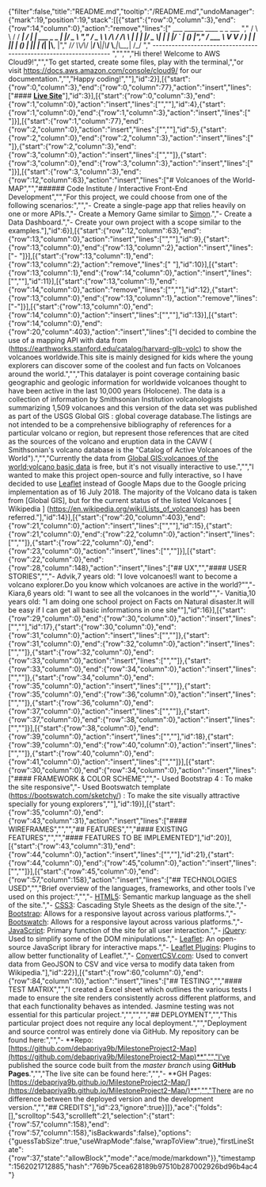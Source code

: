 {"filter":false,"title":"README.md","tooltip":"/README.md","undoManager":{"mark":19,"position":19,"stack":[[{"start":{"row":0,"column":3},"end":{"row":14,"column":0},"action":"remove","lines":["      ___        ______     ____ _                 _  ___  ","        / \\ \\      / / ___|   / ___| | ___  _   _  __| |/ _ \\ ","       / _ \\ \\ /\\ / /\\___ \\  | |   | |/ _ \\| | | |/ _` | (_) |","      / ___ \\ V  V /  ___) | | |___| | (_) | |_| | (_| |\\__, |","     /_/   \\_\\_/\\_/  |____/   \\____|_|\\___/ \\__,_|\\__,_|  /_/ "," ----------------------------------------------------------------- ","","","Hi there! Welcome to AWS Cloud9!","","To get started, create some files, play with the terminal,","or visit https://docs.aws.amazon.com/console/cloud9/ for our documentation.","","Happy coding!",""],"id":2}],[{"start":{"row":0,"column":3},"end":{"row":0,"column":77},"action":"insert","lines":["#### **[Live Site](https://debapriya9b.github.io/MilestoneProject2-Map/)**"],"id":3}],[{"start":{"row":0,"column":3},"end":{"row":1,"column":0},"action":"insert","lines":["",""],"id":4},{"start":{"row":1,"column":0},"end":{"row":1,"column":3},"action":"insert","lines":["   "]}],[{"start":{"row":1,"column":77},"end":{"row":2,"column":0},"action":"insert","lines":["",""],"id":5},{"start":{"row":2,"column":0},"end":{"row":2,"column":3},"action":"insert","lines":["   "]},{"start":{"row":2,"column":3},"end":{"row":3,"column":0},"action":"insert","lines":["",""]},{"start":{"row":3,"column":0},"end":{"row":3,"column":3},"action":"insert","lines":["   "]}],[{"start":{"row":3,"column":3},"end":{"row":12,"column":63},"action":"insert","lines":["# Volcanoes of the World-MAP","","###### Code Institute / Interactive Front-End Development","","For this project, we could choose from one of the following scenarios:","","- Create a single-page app that relies heavily on one or more APIs.","- Create a Memory Game similar to [Simon](https://en.wikipedia.org/wiki/Simon_(game)).","- Create a Data Dashboard.","- Create your own project with a scope similar to the examples."],"id":6}],[{"start":{"row":12,"column":63},"end":{"row":13,"column":0},"action":"insert","lines":["",""],"id":9},{"start":{"row":13,"column":0},"end":{"row":13,"column":2},"action":"insert","lines":["- "]}],[{"start":{"row":13,"column":1},"end":{"row":13,"column":2},"action":"remove","lines":[" "],"id":10}],[{"start":{"row":13,"column":1},"end":{"row":14,"column":0},"action":"insert","lines":["",""],"id":11}],[{"start":{"row":13,"column":1},"end":{"row":14,"column":0},"action":"remove","lines":["",""],"id":12},{"start":{"row":13,"column":0},"end":{"row":13,"column":1},"action":"remove","lines":["-"]}],[{"start":{"row":13,"column":0},"end":{"row":14,"column":0},"action":"insert","lines":["",""],"id":13}],[{"start":{"row":14,"column":0},"end":{"row":20,"column":403},"action":"insert","lines":["I decided to combine the use of a mapping API with data  from (https://earthworks.stanford.edu/catalog/harvard-glb-volc) to show the volcanoes worldwide.This site is mainly designed for kids where the young explorers can discover some of the coolest and fun facts on Volcanoes around the world.","","This datalayer is point coverage containing basic geographic and geologic information for worldwide volcanoes thought to have been active in the last 10,000 years (Holocene). The data is a collection of information by Smithsonian Institution volcanologists summarizing 1,509 volcanoes and this version of the data set was published as part of the USGS Global GIS : global coverage database.The listings are not intended to be a comprehensive bibliography of references for a particular volcano or region, but represent those references that are cited as the sources of the volcano and eruption data in the CAVW ( Smithsonian's volcano database is the \"Catalog of Active Volcanoes of the World\").","","Currently the data from [Global GIS:volcanoes of the world;volcano basic data](https://earthworks.stanford.edu/catalog/harvard-glb-volc) is free, but it's not visually interactive to use.","","I wanted to make this project open-source and fully interactive, so I have decided to use [Leaflet](https://leafletjs.com/) instead of Google Maps due to the Google pricing implementation as of 16 July 2018. The majority of the Volcano data is taken from [Global GIS], but for the current status of the listed Volcanoes [ Wikipedia ] (https://en.wikipedia.org/wiki/Lists_of_volcanoes) has been referred."],"id":14}],[{"start":{"row":20,"column":403},"end":{"row":21,"column":0},"action":"insert","lines":["",""],"id":15},{"start":{"row":21,"column":0},"end":{"row":22,"column":0},"action":"insert","lines":["",""]},{"start":{"row":22,"column":0},"end":{"row":23,"column":0},"action":"insert","lines":["",""]}],[{"start":{"row":22,"column":0},"end":{"row":28,"column":148},"action":"insert","lines":["## UX","","#### USER STORIES","","- Advik,7 years old: \"I love volcanoes!I want to become a volcano explorer.Do you know which volcanoes are active in the world?\"","- Kiara,6 years old: \"I want to see all the volcanoes in the world\"","- Vanitia,10 years old: \"I am doing one school project on Facts on Natural disaster.It will be easy if I can get all basic informations in one site\""],"id":16}],[{"start":{"row":29,"column":0},"end":{"row":30,"column":0},"action":"insert","lines":["",""],"id":17},{"start":{"row":30,"column":0},"end":{"row":31,"column":0},"action":"insert","lines":["",""]},{"start":{"row":31,"column":0},"end":{"row":32,"column":0},"action":"insert","lines":["",""]},{"start":{"row":32,"column":0},"end":{"row":33,"column":0},"action":"insert","lines":["",""]},{"start":{"row":33,"column":0},"end":{"row":34,"column":0},"action":"insert","lines":["",""]},{"start":{"row":34,"column":0},"end":{"row":35,"column":0},"action":"insert","lines":["",""]},{"start":{"row":35,"column":0},"end":{"row":36,"column":0},"action":"insert","lines":["",""]},{"start":{"row":36,"column":0},"end":{"row":37,"column":0},"action":"insert","lines":["",""]},{"start":{"row":37,"column":0},"end":{"row":38,"column":0},"action":"insert","lines":["",""]}],[{"start":{"row":38,"column":0},"end":{"row":39,"column":0},"action":"insert","lines":["",""],"id":18},{"start":{"row":39,"column":0},"end":{"row":40,"column":0},"action":"insert","lines":["",""]},{"start":{"row":40,"column":0},"end":{"row":41,"column":0},"action":"insert","lines":["",""]}],[{"start":{"row":30,"column":0},"end":{"row":34,"column":0},"action":"insert","lines":["#### FRAMEWORK & COLOR SCHEME","","- Used Bootstrap 4 : To make the site responsive","- Used Bootswatch template (https://bootswatch.com/sketchy/) : To make the site visually attractive specially for young explorers",""],"id":19}],[{"start":{"row":35,"column":0},"end":{"row":43,"column":31},"action":"insert","lines":["#### WIREFRAMES","","","## FEATURES","","#### EXISTING FEATURES","","","#### FEATURES TO BE IMPLEMENTED"],"id":20}],[{"start":{"row":43,"column":31},"end":{"row":44,"column":0},"action":"insert","lines":["",""],"id":21},{"start":{"row":44,"column":0},"end":{"row":45,"column":0},"action":"insert","lines":["",""]}],[{"start":{"row":45,"column":0},"end":{"row":57,"column":158},"action":"insert","lines":["## TECHNOLOGIES USED","","Brief overview of the languages, frameworks, and other tools I've used on this project:","","- [HTML5](https://en.wikipedia.org/wiki/HTML5): Semantic markup language as the shell of the site.","- [CSS3](https://en.wikipedia.org/wiki/Cascading_Style_Sheets): Cascading Style Sheets as the design of the site.","- [Bootstrap](https://en.wikipedia.org/wiki/Bootstrap_(front-end_framework)): Allows for a responsive layout across various platforms.","- [Bootswatch](https://bootswatch.com/): Allows for a responsive layout across various platforms.","- [JavaScript](https://www.javascript.com): Primary function of the site for all user interaction.","- [jQuery](https://jquery.com/): Used to simplify some of the DOM minipulations.","- [Leaflet](https://leafletjs.com/): An open-source JavaScript library for interactive maps.","- [Leaflet Plugins](https://leafletjs.com/plugins.html): Plugins to allow better functionality of Leaflet.","- [ConvertCSV.com](http://www.convertcsv.com/csv-to-geojson.htm): Used to convert data from GeoJSON to CSV and vice versa to modify data taken from Wikipedia."],"id":22}],[{"start":{"row":60,"column":0},"end":{"row":84,"column":10},"action":"insert","lines":["## TESTING","","#### TEST MATRIX","","I created a Excel sheet which outlines the various tests I made to ensure the site renders consistently across different platforms, and that each functionality behaves as intended. Jasmine testing was not essential for this particular project.","","","","## DEPLOYMENT","","This particular project does not require any local deployment.","","Deployment and source control was entirely done via GitHub. My repository can be found here:","","- **Repo: [https://github.com/debapriya9b/MilestoneProject2-Map](https://github.com/debapriya9b/MilestoneProject2-Map)**","","I've published the source code built from the *master branch* using **GitHub Pages**.","","The live site can be found here:","","- **GH Pages: [https://debapriya9b.github.io/MilestoneProject2-Map/](https://debapriya9b.github.io/MilestoneProject2-Map/)**","","There are no difference between the deployed version and the development version.","","## CREDITS"],"id":23,"ignore":true}]]},"ace":{"folds":[],"scrolltop":543,"scrollleft":21,"selection":{"start":{"row":57,"column":158},"end":{"row":57,"column":158},"isBackwards":false},"options":{"guessTabSize":true,"useWrapMode":false,"wrapToView":true},"firstLineState":{"row":37,"state":"allowBlock","mode":"ace/mode/markdown"}},"timestamp":1562021712885,"hash":"769b75cea628189b97510b287002926bd96b4ac4"}